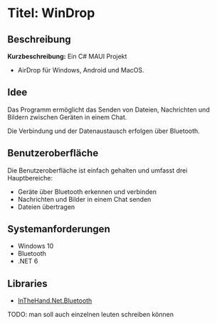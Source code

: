 ﻿# Titel: WinDrop

## Beschreibung

**Kurzbeschreibung:** Ein C# MAUI Projekt
- AirDrop für Windows, Android und MacOS.

## Idee

Das Programm ermöglicht das Senden von Dateien, Nachrichten und Bildern zwischen Geräten in einem Chat.

Die Verbindung und der Datenaustausch erfolgen über Bluetooth.

## Benutzeroberfläche

Die Benutzeroberfläche ist einfach gehalten und umfasst drei Hauptbereiche:
- Geräte über Bluetooth erkennen und verbinden
- Nachrichten und Bilder in einem Chat senden
- Dateien übertragen


## Systemanforderungen

- Windows 10
- Bluetooth 
- .NET 6


## Libraries 
- [InTheHand.Net.Bluetooth](https://www.nuget.org/packages/InTheHand.Net.Bluetooth/)


TODO: man soll auch einzelnen leuten schreiben können